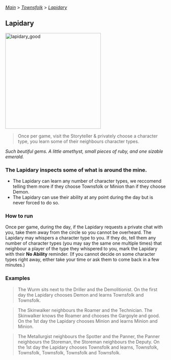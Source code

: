 [*Main*](https://github.com/PowerofMoll/Mining-Timing---A-fancreation-to-Blood-on-the-Clocktower/blob/main) > [_Townsfolk_](https://github.com/PowerofMoll/Mining-Timing---A-fancreation-to-Blood-on-the-Clocktower/blob/main/Townsfolk/README.md) > [_Lapidary_](https://github.com/PowerofMoll/Mining-Timing---A-fancreation-to-Blood-on-the-Clocktower/blob/main/Townsfolk/Lapidary/README.md)

## Lapidary
<img src="https://github.com/user-attachments/assets/b8cc4dcb-569a-47d1-af7c-79492e5388c5" alt="lapidary_good" width="300" height="300">

> Once per game, visit the Storyteller & privately choose a character type, you learn some of their neighbours character types.

*Such beutiful gems. A little amethyst, small pieces of ruby, and one sizable emerald.*

### **The Lapidary inspects some of what is around the mine.**
- The Lapidary can learn any number of character types, we reccomend telling them more if they choose Townsfolk or Minion than if they choose Demon.
- The Lapidary can use their ability at any point during the day but is never forced to do so.

### How to run
Once per game, during the day, if the Lapidary requests a private chat with you, take them away from the circle so you cannot be overheard. The Lapidary may whispers a character type to you. If they do, tell them any number of character types (you may say the same one multiple times) that neighbour a player of the type they whispered to you, mark the Lapidary with their **No Ability** reminder. (If you cannot decide on some character types right away, either take your time or ask them to come back in a few minutes.)

### Examples
> The Wurm sits next to the Driller and the Demolitionist. On the first day the Lapidary chooses Demon and learns Townsfolk and Townsfolk.

> The Skinwalker neighbours the Roamer and the Technician. The Skinwalker knows the Roamer and chooses the Gargoyle and good. On the 1st day the Lapidary chooses Minion and learns Minion and Minion.

> The Metallurgist neighbours the Spotter and the Panner, the Panner neighbours the Storeman, the Storeman neighbours the Deputy. On the 1st day the Lapidary chooses Townsfolk and learns, Townsfolk, Townsfolk, Townsfolk, Townsfolk and Townsfolk.
